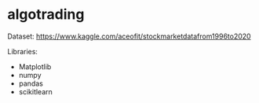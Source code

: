 ﻿# algotrading
Dataset:
https://www.kaggle.com/aceofit/stockmarketdatafrom1996to2020

Libraries:
- Matplotlib
- numpy
- pandas
- scikitlearn
